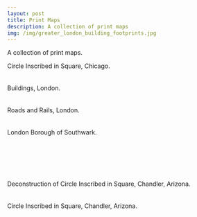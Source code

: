 ```yaml
---
layout: post
title: Print Maps
description: A collection of print maps
img: /img/greater_london_building_footprints.jpg
---
```


A collection of print maps.

<div class="col">
	<img class="col" src="{{ site.baseurl }}/img/chicago_circle_in_square_1575sqm.jpg" alt="" title=""/>
</div>
<div class="col caption">
	Circle Inscribed in Square, Chicago.
</div>

<br>
<br>

<div class="col">
	<img class="col" src="{{ site.baseurl }}/img/greater_london_building_footprints.jpg" alt="" title=""/>
</div>
<div class="col caption">
	Buildings, London.
</div>

<br>
<br>

<div class="col">
	<img class="col" src="{{ site.baseurl }}/img/london_lines_map.png" alt="" title=""/>
</div>
<div class="col caption">
	Roads and Rails, London.
</div>

<br>
<br>

<div class="col">
	<img class="col" src="{{ site.baseurl }}/img/southwark.jpeg" alt="" title=""/>
</div>
<div class="col caption">
	London Borough of Southwark.
</div>

<br>
<br>
<br>
<br>
<br>
<br>

<div class="col">
	<img class="col" src="{{ site.baseurl }}/img/deconstruction_3235sqm_circle_inscribed_in_square_chandler_az_ii.png" alt="" title=""/>
</div>
<div class="col caption">
	Deconstruction of Circle Inscribed in Square, Chandler, Arizona.
</div>
 
<br>
<br>

<div class="col">
	<img class="col" src="{{ site.baseurl }}/img/arizona_cha_phoenix_circle_in_square_3235sqm.jpg" alt="" title=""/>
</div>
<div class="col caption">
	Circle Inscribed in Square, Chandler, Arizona.
</div>
